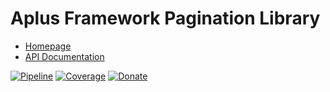 # Aplus Framework Pagination Library

- [Homepage](https://aplus-framework.com/docs/pagination)
- [API Documentation](https://aplus-framework.gitlab.io/libraries/pagination/docs/)

[![Pipeline](https://gitlab.com/aplus-framework/libraries/pagination/badges/master/pipeline.svg)](https://gitlab.com/aplus-framework/libraries/pagination/-/pipelines?scope=branches)
[![Coverage](https://gitlab.com/aplus-framework/libraries/pagination/badges/master/coverage.svg?job=test:php)](https://aplus-framework.gitlab.io/libraries/pagination/coverage/)
[![Donate](https://img.shields.io/badge/Donate-PayPal-blue.svg)](https://www.paypal.com/cgi-bin/webscr?cmd=_s-xclick&hosted_button_id=NGBNW5PY4VSJ4)
